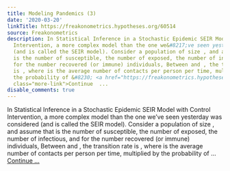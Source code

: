 ```yaml
---
title: Modeling Pandemics (3)
date: '2020-03-20'
linkTitle: https://freakonometrics.hypotheses.org/60514
source: Freakonometrics
description: In Statistical Inference in a Stochastic Epidemic SEIR Model with Control
  Intervention, a more complex model than the one we&#8217;ve seen yesterday was considered
  (and is called the SEIR model). Consider a population of size , and assume that
  is the number of susceptible, the number of exposed, the number of infectious, and
  for the number recovered (or immune) individuals, Between and , the transition rate
  is , where is the average number of contacts per person per time, multiplied by
  the probability of &#8230; <a href="https://freakonometrics.hypotheses.org/60514"
  class="more-link">Continue  ...
disable_comments: true
---
```

In Statistical Inference in a Stochastic Epidemic SEIR Model with Control Intervention, a more complex model than the one we&#8217;ve seen yesterday was considered (and is called the SEIR model). Consider a population of size , and assume that is the number of susceptible, the number of exposed, the number of infectious, and for the number recovered (or immune) individuals, Between and , the transition rate is , where is the average number of contacts per person per time, multiplied by the probability of &#8230; <a href="https://freakonometrics.hypotheses.org/60514" class="more-link">Continue  ...